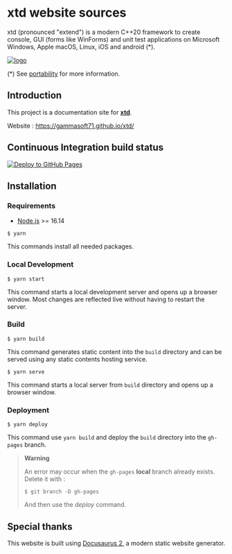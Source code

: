 # xtd website sources

xtd (pronounced "extend") is a modern C++20 framework to create console, GUI (forms like WinForms) and unit test applications on Microsoft Windows, Apple macOS, Linux, iOS and android (*).

[![logo](https://github.com/gammasoft71/xtd/blob/master/docs/pictures/logo.png)](https://gammasoft71.github.io/xtd)

(*) See [portability](https://gammasoft71.github.io/xtd/docs/documentation/portability#the-xtd-libraries-portability-list) for more information.

## Introduction

This project is a documentation site for **[xtd](https://github.com/gammasoft71/xtd)**.

Website : https://gammasoft71.github.io/xtd/

## Continuous Integration build status

[![Deploy to GitHub Pages](https://github.com/gammasoft71/xtd/actions/workflows/deploy.yml/badge.svg)](https://github.com/gammasoft71/xtd/actions/workflows/deploy.yml)

## Installation

### Requirements

- [Node.js](https://nodejs.org/en/) >= 16.14

```
$ yarn
```

This commands install all needed packages.

### Local Development

```
$ yarn start
```

This command starts a local development server and opens up a browser window. Most changes are reflected live without having to restart the server.

### Build

```
$ yarn build
```

This command generates static content into the `build` directory and can be served using any static contents hosting service.

```
$ yarn serve
```

This command starts a local server from `build` directory and opens up a browser window.

### Deployment

```
$ yarn deploy
```

This command use `yarn build` and deploy the `build` directory into the `gh-pages` branch.

> **Warning**
>
> An error may occur when the `gh-pages` **local** branch already exists. Delete it with :
>
> ```
> $ git branch -D gh-pages
> ```
>
> And then use the *deploy* command.

## Special thanks

This website is built using [Docusaurus 2](https://docusaurus.io/), a modern static website generator.
